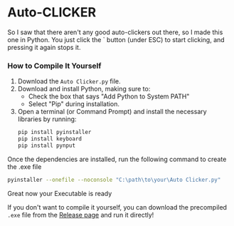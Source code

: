 # Auto-CLICKER
So I saw that there aren't any good auto-clickers out there, so I made this one in Python. You just click the ` button (under ESC) to start clicking, and pressing it again stops it.

### How to Compile It Yourself

1. Download the `Auto Clicker.py` file.
2. Download and install Python, making sure to:
   - Check the box that says "Add Python to System PATH"
   - Select "Pip" during installation.
3. Open a terminal (or Command Prompt) and install the necessary libraries by running:
   ```bash
   pip install pyinstaller
   pip install keyboard
   pip install pynput

Once the dependencies are installed, run the following command to create the .exe file
```bash
pyinstaller --onefile --noconsole "C:\path\to\your\Auto Clicker.py"
```
   Great now your Executable is ready

If you don't want to compile it yourself, you can download the precompiled `.exe` file from the [Release page](https://github.com/gabinun/Auto-CLICKER/releases) and run it directly!
